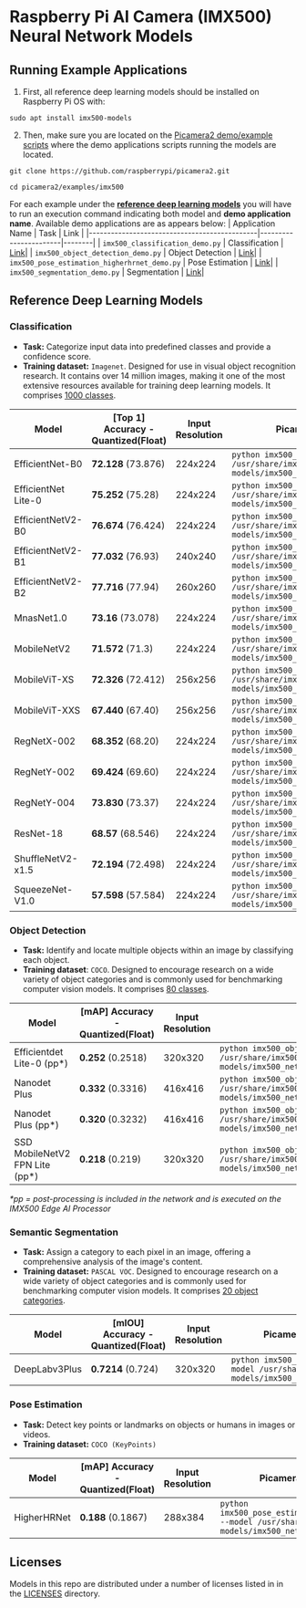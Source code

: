 # Raspberry Pi AI Camera (IMX500) Neural Network Models

## Running Example Applications
1. First, all reference deep learning models should be installed on Raspberry Pi OS with:

```
sudo apt install imx500-models
```
2. Then, make sure you are located on the [Picamera2 demo/example scripts](https://github.com/raspberrypi/picamera2/tree/main/examples/imx500) where the demo applications scripts running the models are located.

```
git clone https://github.com/raspberrypi/picamera2.git

cd picamera2/examples/imx500
```

For each example under the [**reference deep learning models**](#reference-deep-learning-models) you will have to run an execution command indicating both model and **demo application name**. Available demo applications are as appears below:
| Application Name                             | Task                  | Link   |
|----------------------------------------------|-----------------------|--------|
| `imx500_classification_demo.py`              | Classification        | [Link](https://github.com/raspberrypi/picamera2/blob/main/examples/imx500/imx500_classification_demo.py)|
| `imx500_object_detection_demo.py`            | Object Detection      | [Link](https://github.com/raspberrypi/picamera2/blob/main/examples/imx500/imx500_object_detection_demo.py)|
| `imx500_pose_estimation_higherhrnet_demo.py` | Pose Estimation       | [Link](https://github.com/raspberrypi/picamera2/blob/main/examples/imx500/imx500_pose_estimation_higherhrnet_demo.py)|
| `imx500_segmentation_demo.py`                | Segmentation          | [Link](https://github.com/raspberrypi/picamera2/blob/main/examples/imx500/imx500_segmentation_demo.py)|



## Reference Deep Learning Models

### Classification
- **Task:** Categorize input data into predefined classes and provide a confidence score.
- **Training dataset:** `Imagenet`. Designed for use in visual object recognition research. It contains over 14 million images, making it one of the most extensive resources available for training deep learning models. It comprises [1000 classes](https://github.com/raspberrypi/picamera2/blob/main/examples/imx500/assets/imagenet_labels.txt).

| Model                   | [Top 1] Accuracy - Quantized(Float)   | Input Resolution | Picamera2 Example Script                                                                                               |
|-------------------------|---------------------------------------|------------------|------------------------------------------------------------------------------------------------------------------------|
| EfficientNet-B0         | **72.128​** (73.876)                   | 224x224          | `python imx500_classification_demo.py --model /usr/share/imx500-models/imx500_network_efficientnet_bo.rpk`             |
| EfficientNet Lite-0     | **75.252** (75.28)                    | 224x224          | `python imx500_classification_demo.py --model /usr/share/imx500-models/imx500_network_efficientnet_lite0.rpk`          |
| EfficientNetV2-B0       | **76.674​** (76.424)                   | 224x224          | `python imx500_classification_demo.py --model /usr/share/imx500-models/imx500_network_efficientnetv2_b0.rpk`           |
| EfficientNetV2-B1       | **77.032​** (76.93)                    | 240x240          | `python imx500_classification_demo.py --model /usr/share/imx500-models/imx500_network_efficientnetv2_b1.rpk`           |
| EfficientNetV2-B2       | **77.716** (77.94)                    | 260x260          | `python imx500_classification_demo.py --model /usr/share/imx500-models/imx500_network_efficientnetv2_b2.rpk`           |
| MnasNet1.0              | **73.16​** (73.078)                    | 224x224          | `python imx500_classification_demo.py --model /usr/share/imx500-models/imx500_network_mnasnet1.0.rpk`                  |
| MobileNetV2             | **71.572​​** (71.3)                     | 224x224          | `python imx500_classification_demo.py --model /usr/share/imx500-models/imx500_network_mobilenet_v2.rpk`                |
| MobileViT-XS            | **72.326​** (72.412)                   | 256x256          | `python imx500_classification_demo.py --model /usr/share/imx500-models/imx500_network_mobilevit_xs.rpk`                |
| MobileViT-XXS           | **67.44​0** (67.40)                    | 256x256          | `python imx500_classification_demo.py --model /usr/share/imx500-models/imx500_network_mobilevit_xxs.rpk`               |
| RegNetX-002             | **68.352​** (68.20)                    | 224x224          | `python imx500_classification_demo.py --model /usr/share/imx500-models/imx500_network_regnetx_002.rpk`                 |
| RegNetY-002             | **69.424​** (69.60)                    | 224x224          | `python imx500_classification_demo.py --model /usr/share/imx500-models/imx500_network_regnety_002.rpk`                 |
| RegNetY-004             | **73.83​0** (73.37)                    | 224x224          | `python imx500_classification_demo.py --model /usr/share/imx500-models/imx500_network_regnety_004.rpk`                 |
| ResNet-18               | **68.57​** (68.546)                    | 224x224          | `python imx500_classification_demo.py --model /usr/share/imx500-models/imx500_network_resnet18.rpk`                    |
| ShuffleNetV2-x1.5       | **72.194​** (72.498)                   | 224x224          | `python imx500_classification_demo.py --model /usr/share/imx500-models/imx500_network_shufflenet_v2_x1_5.rpk`          |
| SqueezeNet-V1.0         | **57.598** (57.584)                   | 224x224          | `python imx500_classification_demo.py --model /usr/share/imx500-models/imx500_network_squeezenet1.0.rpk`               |  

### Object Detection
- **Task:** Identify and locate multiple objects within an image by classifying each object.
- **Training dataset**: `COCO`. Designed to encourage research on a wide variety of object categories and is commonly used for benchmarking computer vision models. It comprises [80 classes](https://github.com/raspberrypi/picamera2/blob/main/examples/imx500/assets/coco_labels.txt).


| Model                           | [mAP] Accuracy - Quantized(Float)  | Input Resolution | Picamera2 Example Script                                                                                                        |
|---------------------------------|------------------------------------|------------------|---------------------------------------------------------------------------------------------------------------------------------|
| Efficientdet Lite-0 (pp*)       | **0.252** (0.2518)​                 | 320x320          | `python imx500_object_detection_demo.py --model /usr/share/imx500-models/imx500_network_efficientdet_lite0_pp.rpk`              |
| Nanodet Plus                    | **0.332**​ (0.3316)                 | 416x416          | `python imx500_object_detection_demo.py --model /usr/share/imx500-models/imx500_network_nanodet_plus_416x416.rpk`               |
| Nanodet Plus (pp*)              | **0.32​0** ​(0.3232)                 | 416x416          | `python imx500_object_detection_demo.py --model /usr/share/imx500-models/imx500_network_nanodet_plus_416x416_pp.rpk`            |
| SSD MobileNetV2 FPN Lite (pp*)  | **0.218** (0.219) ​                 | 320x320          | `python imx500_object_detection_demo.py --model /usr/share/imx500-models/imx500_network_ssd_mobilenetv2_fpnlite_320x320_pp.rpk` |

_*pp = post-processing is included in the network and is executed on the IMX500 Edge AI Processor_

### Semantic Segmentation
- **Task:** Assign a category to each pixel in an image, offering a comprehensive analysis of the image's content.
- **Training dataset:** `PASCAL VOC`. Designed to encourage research on a wide variety of object categories and is commonly used for benchmarking computer vision models. It comprises [20 object categories](http://host.robots.ox.ac.uk/pascal/VOC/voc2007/htmldoc/voc.html#SECTION00032000000000000000).

| Model                              | [mIOU] Accuracy - Quantized(Float)      | Input Resolution | Picamera2 Example Script                                                                                               |
|------------------------------------|-----------------------------------------|------------------|------------------------------------------------------------------------------------------------------------------------|
| DeepLabv3Plus                      | **0.7214​** (0.724) ​                     | 320x320          | `python imx500_segmentation_demo.py  --model /usr/share/imx500-models/imx500_network_deeplabv3plus.rpk`                         |

### Pose Estimation
- **Task:** Detect key points or landmarks on objects or humans in images or videos.
- **Training dataset:** `COCO (KeyPoints)`

| Model           | [mAP] Accuracy - Quantized(Float)    | Input Resolution | Picamera2 Example Script                                                                                               |
|-----------------|--------------------------------------|------------------|------------------------------------------------------------------------------------------------------------------------|
| HigherHRNet     | **0.188​** (0.1867)                   | 288x384          | `python imx500_pose_estimation_higherhrnet_demo.py --model /usr/share/imx500-models/imx500_network_higherhrnet_coco.rpk`        |

## Licenses

Models in this repo are distributed under a number of licenses listed in in the [LICENSES](LICENSES) directory.
